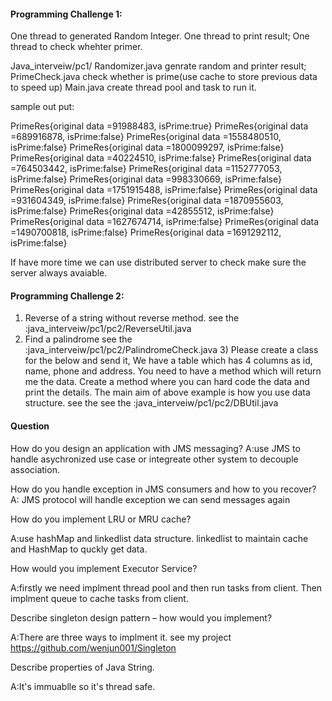 #### Programming Challenge 1:

One thread to generated Random Integer. 
One thread to print result;
One thread to check whehter primer.

Java_interveiw/pc1/
  Randomizer.java   genrate random and printer result;
  PrimeCheck.java   check whether is prime(use cache to store previous data to speed up)
  Main.java         create thread pool and task to run it.
  
  sample out put:


  PrimeRes{original data =91988483, isPrime:true}
  PrimeRes{original data =689916878, isPrime:false}
  PrimeRes{original data =1558480510, isPrime:false}
  PrimeRes{original data =1800099297, isPrime:false}
  PrimeRes{original data =40224510, isPrime:false}
  PrimeRes{original data =764503442, isPrime:false}
  PrimeRes{original data =1152777053, isPrime:false}
  PrimeRes{original data =998330669, isPrime:false}
  PrimeRes{original data =1751915488, isPrime:false}
  PrimeRes{original data =931604349, isPrime:false}
  PrimeRes{original data =1870955603, isPrime:false}
  PrimeRes{original data =42855512, isPrime:false}
  PrimeRes{original data =1627674714, isPrime:false}
  PrimeRes{original data =1490700818, isPrime:false}
  PrimeRes{original data =1691292112, isPrime:false}
  
If have more time we can use distributed server to check make sure the server always avaiable. 

#### Programming Challenge 2:

1) Reverse of a string without reverse method.
   see the :java_interveiw/pc1/pc2/ReverseUtil.java
2) Find a palindrome
   see the :java_interveiw/pc1/pc2/PalindromeCheck.java
3) Please create a class for the below and send it,
We have a table which has 4 columns as id, name, phone and address.
You need to have a method which will return me the data.
Create a method where you can hard code the data and print the details.
The main aim of above example is how you use data structure.
see the see the :java_interveiw/pc1/pc2/DBUtil.java

#### Question
How do you design an application with JMS messaging?
A:use JMS to handle asychronized use case or integreate other system to decouple association. 

How do you handle exception in JMS consumers and how to you recover?
A: JMS protocol will handle exception we can send messages again 

How do you implement LRU or MRU cache?

A:use hashMap and linkedlist data structure. 
linkedlist to maintain cache and HashMap to quckly get data. 

How would you implement Executor Service?

A:firstly we need implment thread pool and then run tasks from client. 
Then implment queue to cache tasks from client.

Describe singleton design pattern – how would you implement?

A:There are three ways to implment it. 
see my project https://github.com/wenjun001/Singleton

Describe properties of Java String.

A:It's immuablle so it's thread safe.
